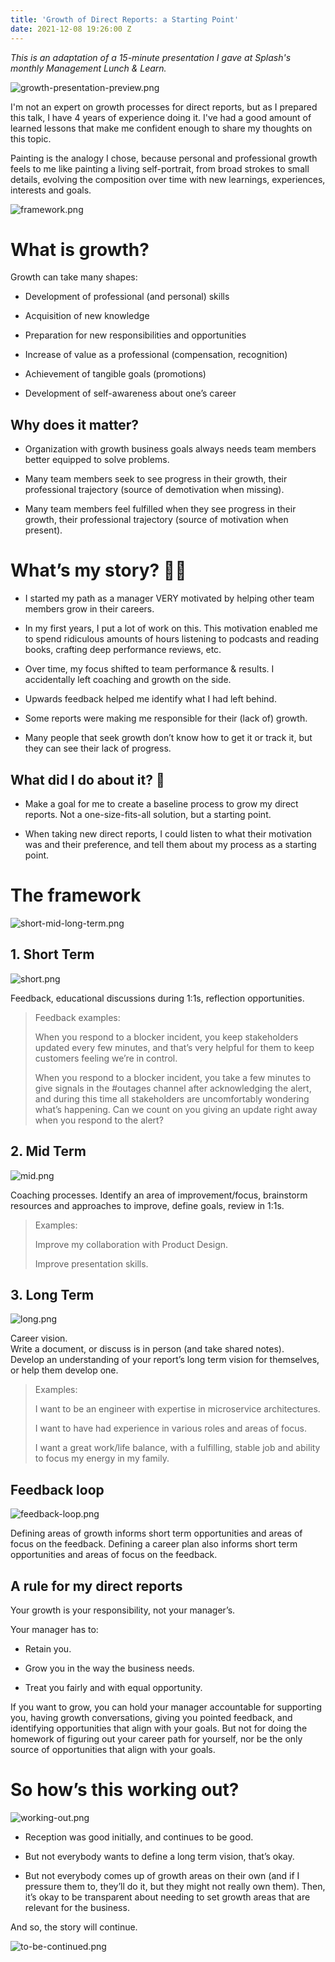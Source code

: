 ```yaml
---
title: 'Growth of Direct Reports: a Starting Point'
date: 2021-12-08 19:26:00 Z
---
```


*This is an adaptation of a 15-minute presentation I gave at Splash's monthly Management Lunch & Learn.*

![growth-presentation-preview.png](/uploads/growth-presentation-preview.png)

I'm not an expert on growth processes for direct reports, but as I prepared this talk, I have 4 years of experience doing it. I've had a good amount of learned lessons that make me confident enough to share my thoughts on this topic.

Painting is the analogy I chose, because personal and professional growth feels to me like painting a living self-portrait, from broad strokes to small details, evolving the composition over time with new learnings, experiences, interests and goals.

![framework.png](/uploads/framework.png)

# What is growth?

Growth can take many shapes:

* Development of professional (and personal) skills

* Acquisition of new knowledge

* Preparation for new responsibilities and opportunities

* Increase of value as a professional (compensation, recognition)

* Achievement of tangible goals (promotions)

* Development of self-awareness about one’s career

## Why does it matter?

* Organization with growth business goals always needs team members better equipped to solve problems.

* Many team members seek to see progress in their growth, their professional trajectory (source of demotivation when missing).

* Many team members feel fulfilled when they see progress in their growth, their professional trajectory (source of motivation when present).

# What’s my story? 🙋🏻

* I started my path as a manager VERY motivated by helping other team members grow in their careers.

* In my first years, I put a lot of work on this. This motivation enabled me to spend ridiculous amounts of hours listening to podcasts and reading books, crafting deep performance reviews, etc.

* Over time, my focus shifted to team performance & results. I accidentally left coaching and growth on the side.

* Upwards feedback helped me identify what I had left behind.

* Some reports were making me responsible for their (lack of) growth.

* Many people that seek growth don’t know how to get it or track it, but they can see their lack of progress.

## What did I do about it? 🤔

* Make a goal for me to create a baseline process to grow my direct reports. Not a one-size-fits-all solution, but a starting point.

* When taking new direct reports, I could listen to what their motivation was and their preference, and tell them about my process as a starting point.

# The framework

![short-mid-long-term.png](/uploads/short-mid-long-term.png)

## 1. Short Term

![short.png](/uploads/short.png)

Feedback, educational discussions during 1:1s, reflection opportunities.

> Feedback examples:
>
> When you respond to a blocker incident, you keep stakeholders updated every few minutes, and that’s very helpful for them to keep customers feeling we’re in control.
>
> When you respond to a blocker incident, you take a few minutes to give signals in the #outages channel after acknowledging the alert, and during this time all stakeholders are uncomfortably wondering what’s happening. Can we count on you giving an update right away when you respond to the alert?

## 2. Mid Term

![mid.png](/uploads/mid.png)

Coaching processes. Identify an area of improvement/focus, brainstorm resources and approaches to improve, define goals, review in 1:1s.

> Examples:
>
> Improve my collaboration with Product Design.
>
> Improve presentation skills.

## 3. Long Term

![long.png](/uploads/long.png)

Career vision.\
Write a document, or discuss is in person (and take shared notes).\
Develop an understanding of your report’s long term vision for themselves, or help them develop one.

> Examples:
>
> I want to be an engineer with expertise in microservice architectures.
>
> I want to have had experience in various roles and areas of focus.
>
> I want a great work/life balance, with a fulfilling, stable job and ability to focus my energy in my family.

## Feedback loop

![feedback-loop.png](/uploads/feedback-loop.png)

Defining areas of growth informs short term opportunities and areas of focus on the feedback. Defining a career plan also informs short term opportunities and areas of focus on the feedback.

## A rule for my direct reports

Your growth is your responsibility, not your manager’s.

Your manager has to:

* Retain you.

* Grow you in the way the business needs.

* Treat you fairly and with equal opportunity.

If you want to grow, you can hold your manager accountable for supporting you, having growth conversations, giving you pointed feedback, and identifying opportunities that align with your goals. But not for doing the homework of figuring out your career path for yourself, nor be the only source of opportunities that align with your goals.

# So how’s this working out?

![working-out.png](/uploads/working-out.png)

* Reception was good initially, and continues to be good.

* But not everybody wants to define a long term vision, that’s okay.

* But not everybody comes up of growth areas on their own (and if I pressure them to, they’ll do it, but they might not really own them). Then, it’s okay to be transparent about needing to set growth areas that are relevant for the business.

And so, the story will continue.

![to-be-continued.png](/uploads/to-be-continued.png)